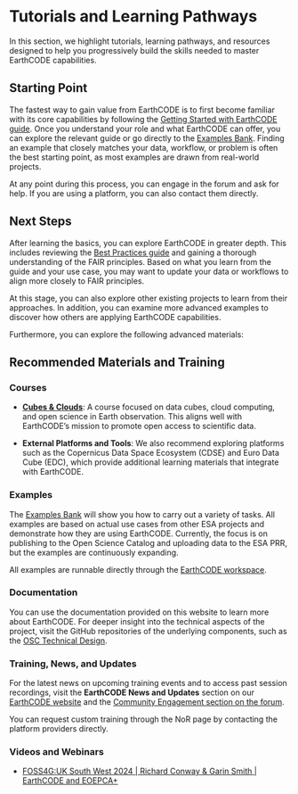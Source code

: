 # Tutorials and Learning Pathways

In this section, we highlight tutorials, learning pathways, and resources designed to help you progressively build the skills needed to master EarthCODE capabilities.

## Starting Point

The fastest way to gain value from EarthCODE is to first become familiar with its core capabilities by following the [Getting Started with EarthCODE guide](../Getting%20started%20with%20EarthCODE/). Once you understand your role and what EarthCODE can offer, you can explore the relevant guide or go directly to the [Examples Bank](https://esa-earthcode.github.io/examples/). Finding an example that closely matches your data, workflow, or problem is often the best starting point, as most examples are drawn from real-world projects.

At any point during this process, you can engage in the forum and ask for help. If you are using a platform, you can also contact them directly.

## Next Steps


After learning the basics, you can explore EarthCODE in greater depth. This includes reviewing the [Best Practices guide](../Community%20and%20Best%20Practices/) and gaining a thorough understanding of the FAIR principles. Based on what you learn from the guide and your use case, you may want to update your data or workflows to align more closely to FAIR principles.

At this stage, you can also explore other existing projects to learn from their approaches. In addition, you can examine more advanced examples to discover how others are applying EarthCODE capabilities.

Furthermore, you can explore the following advanced materials:

## Recommended Materials and Training

### Courses

- **[Cubes & Clouds](https://eo-college.org/courses/cubes-and-clouds/)**: A course focused on data cubes, cloud computing, and open science in Earth observation. This aligns well with EarthCODE’s mission to promote open access to scientific data.

- **External Platforms and Tools**: We also recommend exploring platforms such as the Copernicus Data Space Ecosystem (CDSE) and Euro Data Cube (EDC), which provide additional learning materials that integrate with EarthCODE.

### Examples

The [Examples Bank](https://esa-earthcode.github.io/examples/) will show you how to carry out a variety of tasks. All examples are based on actual use cases from other ESA projects and demonstrate how they are using EarthCODE. Currently, the focus is on publishing to the Open Science Catalog and uploading data to the ESA PRR, but the examples are continuously expanding.

All examples are runnable directly through the [EarthCODE workspace](https://workspace.earthcode.eox.at).

### Documentation

You can use the documentation provided on this website to learn more about EarthCODE. For deeper insight into the technical aspects of the project, visit the GitHub repositories of the underlying components, such as the [OSC Technical Design](https://github.com/ESA-EarthCODE/open-science-catalog-metadata/wiki/System-Design-Document-%E2%80%90-v1.0.0).

### Training, News, and Updates

For the latest news on upcoming training events and to access past session recordings, visit the **EarthCODE News and Updates** section on our [EarthCODE website](https://earthcode.esa.int/#latest-news-updates) and the [Community Engagement section on the forum](https://discourse-earthcode.eox.at/c/community-engagement/11).

You can request custom training through the NoR page by contacting the platform providers directly.

### Videos and Webinars

- [FOSS4G:UK South West 2024 | Richard Conway & Garin Smith | EarthCODE and EOEPCA+](https://www.youtube.com/watch?v=JUL-lDt3vM4)

